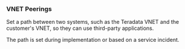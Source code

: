 ### VNET Peerings

Set a path between two systems, such as the Teradata VNET and the customer's VNET, so they can use third-party applications.

The path is set during implementation or based on a service incident.